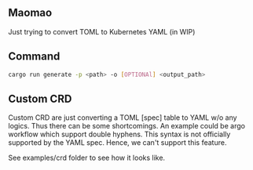 ## Maomao

Just trying to convert TOML to Kubernetes YAML (in WIP)

## Command

```bash
cargo run generate -p <path> -o [OPTIONAl] <output_path>
```

## Custom CRD

Custom CRD are just converting a TOML [spec] table to YAML w/o any logics. Thus there can be some shortcomings. An example could be argo workflow which support double hyphens. This syntax is not officially supported by the YAML spec. Hence, we can't support this feature.

See examples/crd folder to see how it looks like.